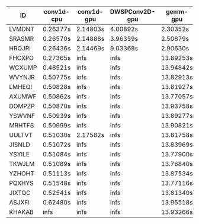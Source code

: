 |ID|conv1d-cpu|conv1d-gpu|DWSPConv2D-gpu|gemm-gpu|avg|
|-|-|-|-|-|-|
|LVMDNT|0.26377s|2.14803s|4.00892s|2.30352s|2.18106s|
|SRASMR|0.26570s|2.14888s|3.96359s|2.50879s|2.22174s|
|HRQJRI|0.26436s|2.14469s|9.03368s|2.90630s|3.58726s|
|FHCXPO|0.27365s|infs|infs|13.89253s|infs|
|WCXUMP|0.48521s|infs|infs|13.94842s|infs|
|WVYNJR|0.50775s|infs|infs|13.82913s|infs|
|LMHEQI|0.50828s|infs|infs|13.81927s|infs|
|AXUMWF|0.50862s|infs|infs|13.77057s|infs|
|DOMPZP|0.50870s|infs|infs|13.93758s|infs|
|YSWVNF|0.50939s|infs|infs|13.89277s|infs|
|MRHTFS|0.50999s|infs|infs|13.90821s|infs|
|UULTVT|0.51030s|2.17582s|infs|13.81758s|infs|
|JISNLD|0.51072s|infs|infs|13.83969s|infs|
|YSYILE|0.51084s|infs|infs|13.77900s|infs|
|TKWJLM|0.51089s|infs|infs|13.76840s|infs|
|YZHOHT|0.51113s|infs|infs|13.87534s|infs|
|PQXHYS|0.51548s|infs|infs|13.77116s|infs|
|JIXTQC|0.52541s|infs|infs|13.81340s|infs|
|ASJXFI|0.62480s|infs|infs|13.95518s|infs|
|KHAKAB|infs|infs|infs|13.93266s|infs|
